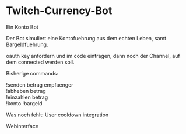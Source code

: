 # Twitch-Currency-Bot
Ein Konto Bot

Der Bot simuliert eine Kontofuehrung aus dem echten Leben, samt Bargeldfuehrung.



oauth key anfordern und im code eintragen, dann noch der Channel, auf dem connected werden soll. 


Bisherige commands:

!senden betrag empfaenger                      
!abheben betrag                                 
!einzahlen betrag                              
!konto
!bargeld

Was noch fehlt:
  User cooldown integration
  
  Webinterface
